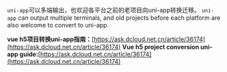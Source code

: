 
`uni-app`可以多端输出，也欢迎各平台之前的老项目向uni-app转换迁移。
`uni-app` can output multiple terminals, and old projects before each platform are also welcome to convert to uni-app.

**vue h5项目转换uni-app指南：**[https://ask.dcloud.net.cn/article/36174](https://ask.dcloud.net.cn/article/36174)
**Vue h5 project conversion uni-app guide:**[https://ask.dcloud.net.cn/article/36174](https://ask.dcloud.net.cn/article/36174)